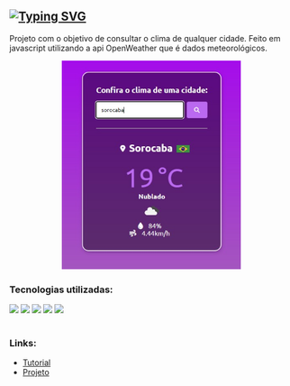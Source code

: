 <h2> <a href="https://git.io/typing-svg"><img src="https://readme-typing-svg.herokuapp.com/?color=e269c7&size=30&center=true&vCenter=true&font=Paytone+One&duration=1&repeat=false&random=false&width=1000&lines=Aplicação+de+Clima" alt="Typing SVG" /></a></h2>

Projeto com o objetivo de consultar o clima de qualquer cidade. Feito em javascript utilizando a api OpenWeather que é dados meteorológicos.
<div align="center">
     <img src="img/clima2.jpg" style="height:370px;"/>
     <br>
</div>

### Tecnologias utilizadas:
<div>
     <img src="https://img.shields.io/badge/javascript-%23323330.svg?style=for-the-badge&logo=javascript&logoColor=%23F7DF1E"/>
     <img src="https://img.shields.io/badge/html5-%23E34F26.svg?style=for-the-badge&logo=html5&logoColor=white"/>
     <img src="https://img.shields.io/badge/css3-%231572B6.svg?style=for-the-badge&logo=css3&logoColor=white"/>
     <img src="https://img.shields.io/badge/VS%20Code-0078d7.svg?style=for-the-badge&logo=visual-studio&logoColor=white"/>
     <img src="https://img.shields.io/badge/Open%20Weather-F96854?style=for-the-badge&logo=open-weather&logoColor=white"/>
     
</div><br>

### Links: 
- <a href="https://www.youtube.com/watch?v=VS8EBgPwsSU&ab_channel=MatheusBattisti-HoradeCodar">Tutorial</a>
- <a href="https://beatrizaribeiro.github.io/Clima/">Projeto</a>
